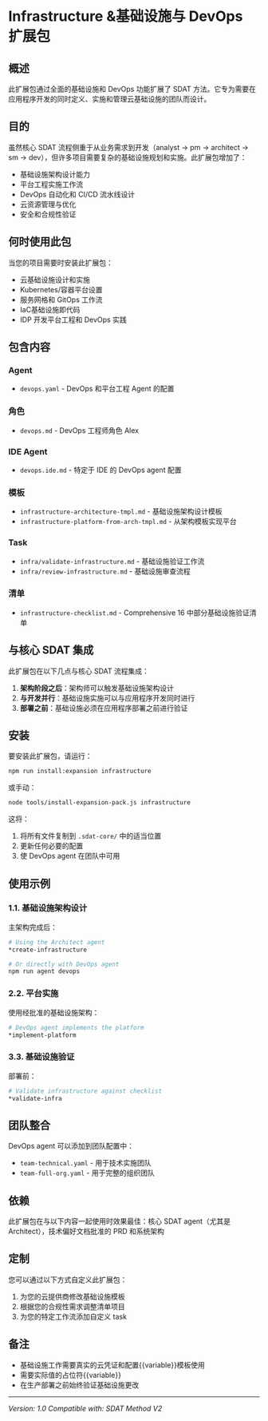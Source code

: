 # Infrastructure &基础设施与 DevOps 扩展包

## 概述

此扩展包通过全面的基础设施和 DevOps 功能扩展了 SDAT 方法。它专为需要在应用程序开发的同时定义、实施和管理云基础设施的团队而设计。

## 目的

虽然核心 SDAT 流程侧重于从业务需求到开发（analyst → pm → architect → sm → dev），但许多项目需要复杂的基础设施规划和实施。此扩展包增加了：

- 基础设施架构设计能力
- 平台工程实施工作流
- DevOps 自动化和 CI/CD 流水线设计
- 云资源管理与优化
- 安全和合规性验证

## 何时使用此包

当您的项目需要时安装此扩展包：

- 云基础设施设计和实施
- Kubernetes/容器平台设置
- 服务网格和 GitOps 工作流
- IaC基础设施即代码
- IDP 开发平台工程和 DevOps 实践

## 包含内容

### Agent

- `devops.yaml` - DevOps 和平台工程 Agent 的配置

### 角色

- `devops.md` - DevOps 工程师角色 Alex

### IDE Agent

- `devops.ide.md` - 特定于 IDE 的 DevOps agent 配置

### 模板

- `infrastructure-architecture-tmpl.md` - 基础设施架构设计模板
- `infrastructure-platform-from-arch-tmpl.md` - 从架构模板实现平台

### Task

- `infra/validate-infrastructure.md` - 基础设施验证工作流
- `infra/review-infrastructure.md` - 基础设施审查流程

### 清单

- `infrastructure-checklist.md` - Comprehensive 16 中部分基础设施验证清单

## 与核心 SDAT 集成

此扩展包在以下几点与核心 SDAT 流程集成：

1. **架构阶段之后**：架构师可以触发基础设施架构设计
2. **与开发并行**：基础设施实施可以与应用程序开发同时进行
3. **部署之前**：基础设施必须在应用程序部署之前进行验证

## 安装

要安装此扩展包，请运行：

```bash
npm run install:expansion infrastructure
```

或手动：

```bash
node tools/install-expansion-pack.js infrastructure
```

这将：

1. 将所有文件复制到 `.sdat-core/` 中的适当位置
2. 更新任何必要的配置
3. 使 DevOps agent 在团队中可用

## 使用示例

### 1.1. 基础设施架构设计

主架构完成后：

```bash
# Using the Architect agent
*create-infrastructure

# Or directly with DevOps agent
npm run agent devops
```

### 2.2. 平台实施

使用经批准的基础设施架构：

```bash
# DevOps agent implements the platform
*implement-platform
```

### 3.3. 基础设施验证

部署前：

```bash
# Validate infrastructure against checklist
*validate-infra
```

## 团队整合

DevOps agent 可以添加到团队配置中：

- `team-technical.yaml` - 用于技术实施团队
- `team-full-org.yaml` - 用于完整的组织团队

## 依赖

此扩展包在与以下内容一起使用时效果最佳：核心 SDAT agent（尤其是 Architect），技术偏好文档批准的 PRD 和系统架构

## 定制

您可以通过以下方式自定义此扩展包：

1. 为您的云提供商修改基础设施模板
2. 根据您的合规性需求调整清单项目
3. 为您的特定工作流添加自定义 task

## 备注

- 基础设施工作需要真实的云凭证和配置{{variable}}模板使用
- 需要实际值的占位符{{variable}}
- 在生产部署之前始终验证基础设施更改

---

_Version: 1.0_
_Compatible with: SDAT Method V2_
